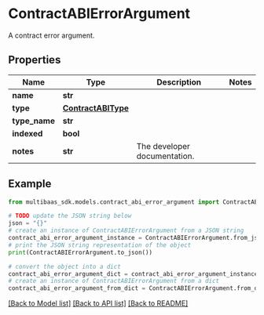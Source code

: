 # ContractABIErrorArgument

A contract error argument.

## Properties

Name | Type | Description | Notes
------------ | ------------- | ------------- | -------------
**name** | **str** |  | 
**type** | [**ContractABIType**](ContractABIType.md) |  | 
**type_name** | **str** |  | 
**indexed** | **bool** |  | 
**notes** | **str** | The developer documentation. | 

## Example

```python
from multibaas_sdk.models.contract_abi_error_argument import ContractABIErrorArgument

# TODO update the JSON string below
json = "{}"
# create an instance of ContractABIErrorArgument from a JSON string
contract_abi_error_argument_instance = ContractABIErrorArgument.from_json(json)
# print the JSON string representation of the object
print(ContractABIErrorArgument.to_json())

# convert the object into a dict
contract_abi_error_argument_dict = contract_abi_error_argument_instance.to_dict()
# create an instance of ContractABIErrorArgument from a dict
contract_abi_error_argument_from_dict = ContractABIErrorArgument.from_dict(contract_abi_error_argument_dict)
```
[[Back to Model list]](../README.md#documentation-for-models) [[Back to API list]](../README.md#documentation-for-api-endpoints) [[Back to README]](../README.md)


